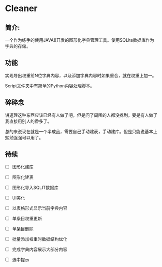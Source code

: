 # Cleaner
## 简介:

一个作为练手的使用JAVA8开发的图形化字典管理工具。使用SQLite数据库作为字典的存储。

## 功能

实现导出权重前N位字典内容，以及添加字典内容时如果重合，就在权重上加一。

Script文件夹中有简单的Python内容处理脚本。

## 碎碎念

讲道理这种东西应该已经有人做了吧，但是问了周围的人都没找到。要是有人做了我直接用别人的香多了。

总的来说现在就是一个半成品，需要自己手动建表，手动建库。但是只能说基本上勉勉强强可以用了。

## 待续

- [ ] 图形化建库
- [ ] 图形化建表
- [ ] 图形化导入SQLIT数据库
- [ ] UI美化
- [ ] 以表格形式显示当前字典内容
- [ ] 单条目权重更新
- [ ] 单条目删除
- [ ] 批量添加权重时数据结构优化
- [ ] 完成字典内容展示大部分内容
- [ ] 选中提示

